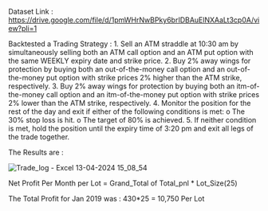 Dataset Link : https://drive.google.com/file/d/1pmWHrNwBPky6brIDBAuElNXAaLt3cp0A/view?pli=1

Backtested a Trading Strategy :
      1.  Sell an ATM straddle at 10:30 am by simultaneously selling both an ATM call option and an ATM put option with the same WEEKLY expiry date and strike price.
      2.  Buy 2% away wings for protection by buying both an out-of-the-money call option and an out-of-the-money put option with strike prices 2% higher than the ATM strike, respectively.
      3.  Buy 2% away wings for protection by buying both an itm-of-the-money call option and an itm-of-the-money put option with strike prices 2% lower than the ATM strike, respectively.
      4.  Monitor the position for the rest of the day and exit if either of the following conditions is met:
          o	The 30% stop loss is hit.
          o	The target of 80% is achieved.
      5.  If neither condition is met, hold the position until the expiry time of 3:20 pm and exit all legs of the trade together.

The Results are : 


![Trade_log - Excel 13-04-2024 15_08_54](https://github.com/mehtakuldeep/Algorithmic-Trading/assets/112538022/ac5fb041-7fef-4cab-b2fd-3f8ab5788b8e)


Net Profit Per Month per Lot = Grand_Total of Total_pnl * Lot_Size(25)


The Total Profit for Jan 2019 was : 430*25 = 10,750 Per Lot

